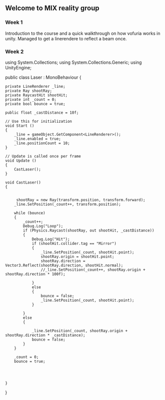 ## Welcome to MIX reality group 


### Week 1

Introduction to the course and a quick walkthrough on how vofuria works in unity.
Managed to get a linerendere to reflect a beam once.

### Week 2


using System.Collections;
using System.Collections.Generic;
using UnityEngine;

public class Laser : MonoBehaviour
{

    private LineRenderer _line;
    private Ray shootRay;
    private RaycastHit shootHit;
    private int _count = 0;
    private bool bounce = true;

    public float _castDistance = 10f;

	// Use this for initialization
	void Start ()
	{
	    _line = gameObject.GetComponent<LineRenderer>();
	    _line.enabled = true;
	    _line.positionCount = 10;
	}
	
	// Update is called once per frame
	void Update ()
	{
        CastLaser();
	}

    void CastLaser()
    {
       

         shootRay = new Ray(transform.position, transform.forward);
        _line.SetPosition(_count++, transform.position);

        while (bounce)
        {
            _count++;
            Debug.Log("Loop");
            if (Physics.Raycast(shootRay, out shootHit, _castDistance))
            {
                Debug.Log("Hit");
                if (shootHit.collider.tag == "Mirror")
                {
                    _line.SetPosition(_count, shootHit.point);
                    shootRay.origin = shootHit.point;
                    shootRay.direction = Vector3.Reflect(shootRay.direction, shootHit.normal);
                    //_line.SetPosition(_count++, shootRay.origin + shootRay.direction * 100f);

                }
                else
                {
                    bounce = false;
                    _line.SetPosition(_count, shootHit.point);
                }

            }
            else
            {

                _line.SetPosition(_count, shootRay.origin + shootRay.direction * _castDistance);
                bounce = false;
            }
        }

        _count = 0;
        bounce = true;




    }
}


